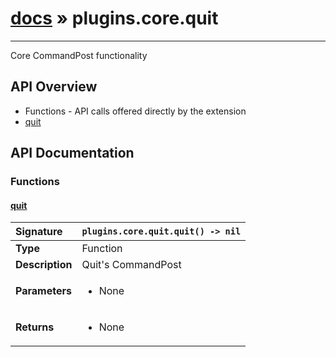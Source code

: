 # [docs](index.md) » plugins.core.quit
---

Core CommandPost functionality

## API Overview
* Functions - API calls offered directly by the extension
 * [quit](#quit)

## API Documentation

### Functions

#### [quit](#quit)
| <span style="float: left;">**Signature**</span> | <span style="float: left;">`plugins.core.quit.quit() -> nil` </span>                                                          |
| -----------------------------------------------------|---------------------------------------------------------------------------------------------------------|
| **Type**                                             | Function |
| **Description**                                      | Quit's CommandPost |
| **Parameters**                                       | <ul><li>None</li></ul> |
| **Returns**                                          | <ul><li>None</li></ul> |

